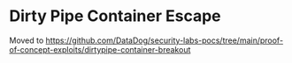 # Dirty Pipe Container Escape

Moved to https://github.com/DataDog/security-labs-pocs/tree/main/proof-of-concept-exploits/dirtypipe-container-breakout
